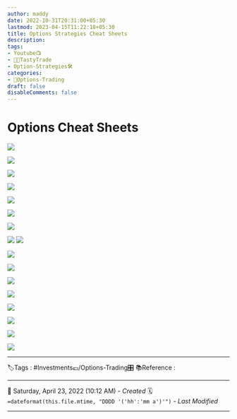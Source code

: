 ```yaml
---
author: maddy
date: 2022-10-31T20:31:00+05:30
lastmod: 2023-04-15T11:22:18+05:30
title: Options Strategies Cheat Sheets
description: 
tags:
- Youtube📺
- 🧔🍒TastyTrade 
- Option-Strategies🛠️ 
categories: 
- 🤹Options-Trading
draft: false
disableComments: false
---
```

# Options Cheat Sheets

![](https://i.imgur.com/ZNTg9Pw.jpg)


![](https://i.imgur.com/TPhJoxP.jpg)


![](https://i.imgur.com/kRvWsUS.jpg)

![](https://i.imgur.com/RAPERqZ.jpg)

![](https://i.imgur.com/kcEoB9j.jpg)

![](https://i.imgur.com/ffit2qU.jpg)

![](https://i.imgur.com/51oyDNp.jpg)

[![](https://i.imgur.com/DJtvPXa.jpg)](https://i.imgur.com/DJtvPXa.jpg)
![](https://i.imgur.com/AwhDHnr.jpg)

![](https://i.imgur.com/gI473ir.jpg)

![](https://i.imgur.com/H73DEhs.jpg)

![](https://i.imgur.com/WdCDJye.jpg)

![](https://i.imgur.com/uVaq0fX.jpg)

![](https://i.imgur.com/bkHynbJ.jpg)

![](https://i.imgur.com/uPxlEkQ.jpg)

![](https://i.imgur.com/q7SAbIj.jpg)

![](https://i.imgur.com/3mP7aFmm.jpg)

---
🏷️Tags :  #Investments💷/Options-Trading🎛️ 
📚Reference :

---
📅   Saturday, April 23, 2022  (10:12 AM) - *Created*
🗓️ `=dateformat(this.file.mtime, "DDDD '('hh':'mm a')'")` - *Last Modified* 

---